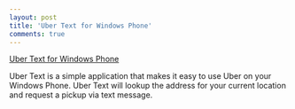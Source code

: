 ```yaml
---
layout: post
title: 'Uber Text for Windows Phone'
comments: true
---
```

<a href="http://www.windowsphone.com/en-US/apps/3ab85499-42f1-4009-87bf-c8743e003c02">Uber Text for Windows Phone</a>

<p>Uber Text is a simple application that makes it easy to use Uber on your Windows Phone. Uber Text will lookup the address for your current location and request a pickup via text message.</p>
